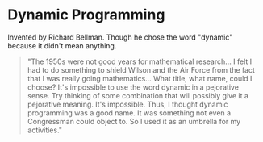 # Dynamic Programming

Invented by Richard Bellman. Though he chose the word "dynamic" because it didn't mean anything.

> "The 1950s were not good years for mathematical research... I felt I had to do something to shield Wilson and the Air Force from the fact that I was really going mathematics... What title, what name, could I choose? It's impossible to use the word dynamic in a pejorative sense. Try thinking of some combination that will possibly give it a pejorative meaning. It's impossible. Thus, I thought dynamic programming was a good name. It was something not even a Congressman could object to. So I used it as an umbrella for my activities."

